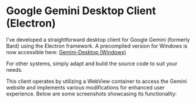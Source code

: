 # Google Gemini Desktop Client (Electron)
I've developed a straightforward desktop client for Google Gemini (formerly Bard) using the Electron framework. A precompiled version for Windows is now accessible here:
[Gemini-Desktop (Windows)](http:pawbs.de)

For other systems, simply adapt and build the source code to suit your needs.

This client operates by utilizing a WebView container to access the Gemini website and implements various modifications for enhanced user experience.
Below are some screenshots showcasing its functionality:

